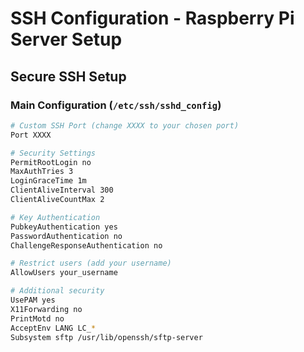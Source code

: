 # SSH Configuration - Raspberry Pi Server Setup

## Secure SSH Setup

### Main Configuration (`/etc/ssh/sshd_config`)
```bash
# Custom SSH Port (change XXXX to your chosen port)
Port XXXX

# Security Settings
PermitRootLogin no
MaxAuthTries 3
LoginGraceTime 1m
ClientAliveInterval 300
ClientAliveCountMax 2

# Key Authentication
PubkeyAuthentication yes
PasswordAuthentication no
ChallengeResponseAuthentication no

# Restrict users (add your username)
AllowUsers your_username

# Additional security
UsePAM yes
X11Forwarding no
PrintMotd no
AcceptEnv LANG LC_*
Subsystem sftp /usr/lib/openssh/sftp-server
